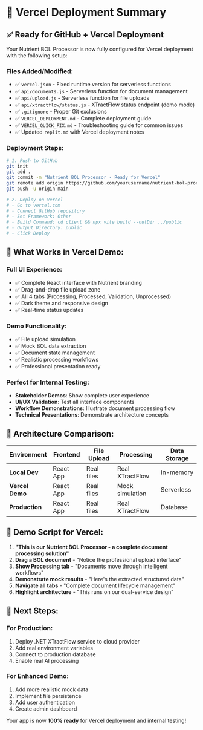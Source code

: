 # 🚀 Vercel Deployment Summary

## ✅ **Ready for GitHub + Vercel Deployment**

Your Nutrient BOL Processor is now fully configured for Vercel deployment with the following setup:

### **Files Added/Modified:**
- ✅ `vercel.json` - Fixed runtime version for serverless functions
- ✅ `api/documents.js` - Serverless function for document management
- ✅ `api/upload.js` - Serverless function for file uploads  
- ✅ `api/xtractflow/status.js` - XTractFlow status endpoint (demo mode)
- ✅ `.gitignore` - Proper Git exclusions
- ✅ `VERCEL_DEPLOYMENT.md` - Complete deployment guide
- ✅ `VERCEL_QUICK_FIX.md` - Troubleshooting guide for common issues
- ✅ Updated `replit.md` with Vercel deployment notes

### **Deployment Steps:**
```bash
# 1. Push to GitHub
git init
git add .
git commit -m "Nutrient BOL Processor - Ready for Vercel"
git remote add origin https://github.com/yourusername/nutrient-bol-processor.git
git push -u origin main

# 2. Deploy on Vercel
# - Go to vercel.com
# - Connect GitHub repository
# - Set Framework: Other
# - Build Command: cd client && npx vite build --outDir ../public
# - Output Directory: public
# - Click Deploy
```

## 🎯 **What Works in Vercel Demo:**

### **Full UI Experience:**
- ✅ Complete React interface with Nutrient branding
- ✅ Drag-and-drop file upload zone
- ✅ All 4 tabs (Processing, Processed, Validation, Unprocessed)
- ✅ Dark theme and responsive design
- ✅ Real-time status updates

### **Demo Functionality:**
- ✅ File upload simulation
- ✅ Mock BOL data extraction
- ✅ Document state management
- ✅ Realistic processing workflows
- ✅ Professional presentation ready

### **Perfect for Internal Testing:**
- **Stakeholder Demos**: Show complete user experience
- **UI/UX Validation**: Test all interface components
- **Workflow Demonstrations**: Illustrate document processing flow
- **Technical Presentations**: Demonstrate architecture concepts

## 🔄 **Architecture Comparison:**

| Environment | Frontend | File Upload | Processing | Data Storage |
|-------------|----------|-------------|------------|--------------|
| **Local Dev** | React App | Real files | Real XTractFlow | In-memory |
| **Vercel Demo** | React App | Real files | Mock simulation | Serverless |
| **Production** | React App | Real files | Real XTractFlow | Database |

## 🎪 **Demo Script for Vercel:**

1. **"This is our Nutrient BOL Processor - a complete document processing solution"**
2. **Drag a BOL document** - "Notice the professional upload interface"
3. **Show Processing tab** - "Documents move through intelligent workflows"
4. **Demonstrate mock results** - "Here's the extracted structured data"
5. **Navigate all tabs** - "Complete document lifecycle management"
6. **Highlight architecture** - "This runs on our dual-service design"

## 🚀 **Next Steps:**

### **For Production:**
1. Deploy .NET XTractFlow service to cloud provider
2. Add real environment variables
3. Connect to production database
4. Enable real AI processing

### **For Enhanced Demo:**
1. Add more realistic mock data
2. Implement file persistence
3. Add user authentication
4. Create admin dashboard

Your app is now **100% ready** for Vercel deployment and internal testing!